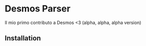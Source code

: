 # Desmos Parser

Il mio primo contributo a Desmos <3 (alpha, alpha, alpha version)

## Installation

